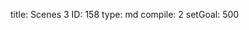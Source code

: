 title:          Scenes 3
ID:             158
type:           md
compile:        2
setGoal:        500


